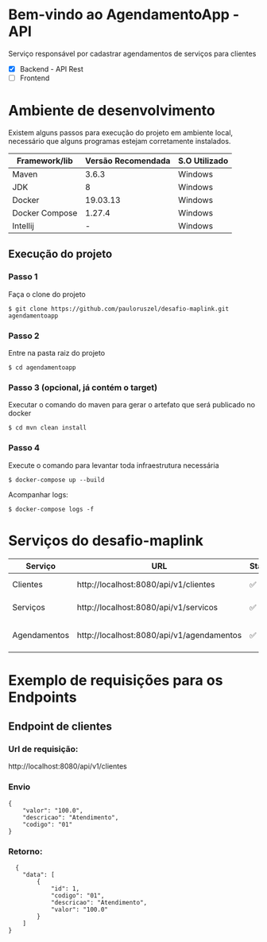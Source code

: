 # Bem-vindo ao AgendamentoApp - API
Serviço responsável por cadastrar agendamentos de serviços para clientes

- [X] Backend - API Rest
- [ ] Frontend

# Ambiente de desenvolvimento
Existem alguns passos para execução do projeto em ambiente local, necessário que alguns programas estejam corretamente instalados.

Framework/lib | Versão Recomendada | S.O Utilizado
--- | --- | ---
Maven	| 3.6.3	| Windows
JDK	| 8	| Windows
Docker	| 19.03.13 | Windows
Docker Compose |	1.27.4	| Windows
Intellij	| -	| Windows

## Execução do projeto
### Passo 1
Faça o clone do projeto
```shell script
$ git clone https://github.com/pauloruszel/desafio-maplink.git agendamentoapp
```
### Passo 2
Entre na pasta raiz do projeto

```shell script
$ cd agendamentoapp
```
### Passo 3 (opcional, já contém o target)
Executar o comando do maven para gerar o artefato que será publicado no docker
```shell script
$ cd mvn clean install
```
### Passo 4
Execute o comando para levantar toda infraestrutura necessária

```shell script
$ docker-compose up --build
```
Acompanhar logs:
```shell script
$ docker-compose logs -f
```

# Serviços do desafio-maplink

Serviço	| URL	| Status | Descrição
--- | --- | --- | ---
Clientes	| http://localhost:8080/api/v1/clientes	| ✅	| Endpoint de cliente
Serviços	| http://localhost:8080/api/v1/servicos	| ✅	| Endpoint de serviço
Agendamentos	| http://localhost:8080/api/v1/agendamentos	| ✅	| Endpoint para agendamento

# Exemplo de requisições para os Endpoints
## Endpoint de clientes
### Url de requisição:

http://localhost:8080/api/v1/clientes
### Envio
```shell script
{
    "valor": "100.0",
    "descricao": "Atendimento",
    "codigo": "01"
}
```
### Retorno:
```shell script
  {
    "data": [
        {
            "id": 1,
            "codigo": "01",
            "descricao": "Atendimento",
            "valor": "100.0"
        }
    ]
}
```
